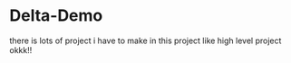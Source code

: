 # Delta-Demo
there is lots of project i have to make in this project like high level project okkk!!
